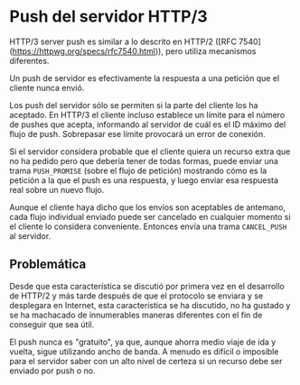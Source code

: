 # Push del servidor HTTP/3

HTTP/3 server push es similar a lo descrito en HTTP/2 ([RFC 7540]
(https://httpwg.org/specs/rfc7540.html)), pero utiliza mecanismos diferentes. 

Un push de servidor es efectivamente la respuesta a una petición que el cliente
nunca envió.

Los push del servidor sólo se permiten si la parte del cliente los ha aceptado.
En HTTP/3 el cliente incluso establece un límite para el número de pushes que
acepta, informando al servidor de cuál es el ID máximo del flujo de push.
Sobrepasar ese límite provocará un error de conexión.

Si el servidor considera probable que el cliente quiera un recurso extra que no
ha pedido pero que debería tener de todas formas, puede enviar una trama
`PUSH_PROMISE` (sobre el flujo de petición) mostrando cómo es la petición a la
que el push es una respuesta, y luego enviar esa respuesta real sobre un nuevo
flujo.

Aunque el cliente haya dicho que los envíos son aceptables de antemano, cada
flujo individual enviado puede ser cancelado en cualquier momento si el cliente
lo considera conveniente. Entonces envía una trama `CANCEL_PUSH` al servidor.

## Problemática

Desde que esta característica se discutió por primera vez en el desarrollo de
HTTP/2 y más tarde después de que el protocolo se enviara y se desplegara en
Internet, esta característica se ha discutido, no ha gustado y se ha machacado
de innumerables maneras diferentes con el fin de conseguir que sea útil.

El push nunca es "gratuito", ya que, aunque ahorra medio viaje de ida y
vuelta, sigue utilizando ancho de banda. A menudo es difícil o imposible para
el servidor saber con un alto nivel de certeza si un recurso debe ser enviado 
por push o no.
